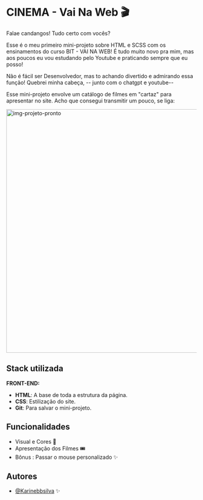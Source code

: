 
# CINEMA - Vai Na Web 🎬

Falae candangos! Tudo certo com vocês?

Esse é o meu primeiro mini-projeto sobre HTML e SCSS com os ensinamentos do curso BIT - VAI NA WEB! É tudo muito novo pra mim, mas aos poucos eu vou estudando pelo Youtube e praticando sempre que eu posso! 

Não é fácil ser Desenvolvedor, mas to achando divertido e admirando essa função! Quebrei minha cabeça, -- junto com o chatgpt e youtube--

Esse mini-projeto envolve um catálogo de filmes em "cartaz" para apresentar no site. Acho que consegui transmitir um pouco, se liga:





<img width="1366" height="643" alt="img-projeto-pronto" src="file:///C:/Users/BRAYAN/Pictures/Screenshots/Captura%20de%20tela%202025-09-28%20220406.png"/>


## Stack utilizada

**FRONT-END:** 

* **HTML**: A base de toda a estrutura da página.
* **CSS**: Estilização do site.
* **Git**: Para salvar o mini-projeto.




## Funcionalidades

- Visual e Cores 🎨
- Apresentação dos Filmes 🎟
- Bônus :  Passar o mouse personalizado ✨


## Autores

- [@Karinebbsilva](https://www.github.com/Karinebbsilva) ✨


